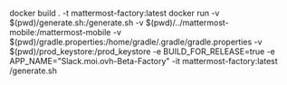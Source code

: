 docker build . -t mattermost-factory:latest
docker run -v $(pwd)/generate.sh:/generate.sh -v $(pwd)/../mattermost-mobile:/mattermost-mobile -v $(pwd)/gradle.properties:/home/gradle/.gradle/gradle.properties -v $(pwd)/prod_keystore:/prod_keystore -e BUILD_FOR_RELEASE=true -e APP_NAME="Slack.moi.ovh-Beta-Factory" -it mattermost-factory:latest /generate.sh
